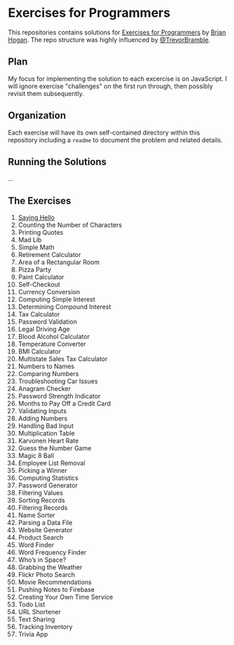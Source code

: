 # Exercises for Programmers

This repositories contains solutions for [Exercises for Programmers](https://pragprog.com/book/bhwb/exercises-for-programmers) by [Brian Hogan](//github.com/napcs). The repo structure was highly influenced by [@TrevorBramble](https://github.com/TrevorBramble/exercises-for-programmers).

## Plan

My focus for implementing the solution to each excercise is on JavaScript. I will ignore exercise "challenges" on the first run through, then possibly revisit them subsequently.

## Organization

Each exercise will have its own self-contained directory within this repository including a `readme` to document the problem and related details.


## Running the Solutions

...

## The Exercises

 1. [Saying Hello](tree/master/views/01/)
 2. Counting the Number of Characters
 3. Printing Quotes
 4. Mad Lib 
 5. Simple Math
 6. Retirement Calculator
 7. Area of a Rectangular Room
 8. Pizza Party
 9. Paint Calculator
 10. Self-Checkout
 11. Currency Conversion
 12. Computing Simple Interest
 13. Determining Compound Interest
 14. Tax Calculator
 15. Password Validation
 16. Legal Driving Age
 17. Blood Alcohol Calculator
 18. Temperature Converter
 19. BMI Calculator
 20. Multistate Sales Tax Calculator
 21. Numbers to Names
 22. Comparing Numbers
 23. Troubleshooting Car Issues
 24. Anagram Checker
 25. Password Strength Indicator
 26. Months to Pay Off a Credit Card
 27. Validating Inputs
 28. Adding Numbers
 29. Handling Bad Input
 30. Multiplication Table
 31. Karvonen Heart Rate
 32. Guess the Number Game
 33. Magic 8 Ball
 34. Employee List Removal
 35. Picking a Winner
 36. Computing Statistics
 37. Password Generator
 38. Filtering Values
 39. Sorting Records
 40. Filtering Records
 41. Name Sorter
 42. Parsing a Data File
 43. Website Generator
 44. Product Search
 45. Word Finder
 46. Word Frequency Finder
 47. Who’s in Space?
 48. Grabbing the Weather
 49. Flickr Photo Search
 50. Movie Recommendations
 51. Pushing Notes to Firebase
 52. Creating Your Own Time Service
 53. Todo List
 54. URL Shortener
 55. Text Sharing
 56. Tracking Inventory
 57. Trivia App

